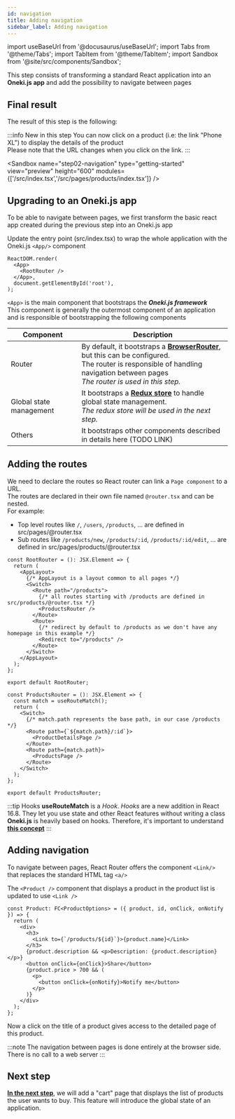 ```yaml
---
id: navigation
title: Adding navigation
sidebar_label: Adding navigation
---
```

import useBaseUrl from '@docusaurus/useBaseUrl';
import Tabs from '@theme/Tabs';
import TabItem from '@theme/TabItem';
import Sandbox from '@site/src/components/Sandbox';

This step consists of transforming a standard React application into an **Oneki.js app** and add the possibility to navigate between pages


## Final result
The result of this step is the following:

:::info New in this step
You can now click on a product (i.e: the link "Phone XL") to display the details of the product<br/>
Please note that the URL changes when you click on the link.
:::

<Sandbox 
  name="step02-navigation"
  type="getting-started"
  view="preview"
  height="600" 
  modules={['/src/index.tsx','/src/pages/products/index.tsx']} 
/>


## Upgrading to an Oneki.js app

To be able to navigate between pages, we first transform the basic react app created during the previous step into an Oneki.js app

Update the entry point (src/index.tsx) to wrap the whole application with the Oneki.js `<App/>` component

```tsx title="src/index.tsx"
ReactDOM.render(
  <App>
    <RootRouter />
  </App>,
  document.getElementById('root'),
);
```

`<App>` is the main component that bootstraps the **_Oneki.js framework_**<br/>
This component is generally the outermost component of an application and is responsible of bootstrapping the following components

| Component | Description
| --------- | -----------
| Router    | By default, it bootstraps a **[BrowserRouter](https://reactrouter.com/web/api/BrowserRouter)**, but this can be configured.<br/>The router is responsible of handling navigation between pages<br/>*The router is used in this step.*
| Global state management | It bootstraps a **[Redux store](https://redux.js.org/)** to handle global state management.<br/>*The redux store will be used in the next step.*
| Others | It bootstraps other components described in details here (TODO LINK)

## Adding the routes
We need to declare the routes so React router can link a `Page component` to a URL.<br/>
The routes are declared in their own file named `@router.tsx` and can be nested.<br/>For example:

- Top level routes like `/`, `/users`, `/products`, ... are defined in src/pages/@router.tsx
- Sub routes like `/products/new`, `/products/:id`, `/products/:id/edit`, ... are defined in src/pages/products/@router.tsx

```tsx title="src/pages/@router.tsx"
const RootRouter = (): JSX.Element => {
  return (
    <AppLayout>
      {/* AppLayout is a layout common to all pages */}
      <Switch>
        <Route path="/products">
          {/* all routes starting with /products are defined in src/products/@router.tsx */}
          <ProductsRouter />
        </Route>
        <Route>
          {/* redirect by default to /products as we don't have any homepage in this example */}
          <Redirect to="/products" />
        </Route>
      </Switch>
    </AppLayout>
  );
};

export default RootRouter;
```

```tsx title="src/pages/products/@router.tsx"
const ProductsRouter = (): JSX.Element => {
  const match = useRouteMatch();
  return (
    <Switch>
      {/* match.path represents the base path, in our case /products */}
      <Route path={`${match.path}/:id`}>
        <ProductDetailsPage />
      </Route>
      <Route path={match.path}>
        <ProductsPage />
      </Route>
    </Switch>
  );
};

export default ProductsRouter;
```

:::tip Hooks
**useRouteMatch** is a *Hook*. *Hooks* are a new addition in React 16.8. They let you use state and other React features without writing a class<br/>
**Oneki.js** is heavily based on hooks. Therefore, it's important to understand **[this concept](https://reactjs.org/docs/hooks-intro.html)**
:::

## Adding navigation
To navigate between pages, React Router offers the component `<Link/>` that replaces the standard HTML tag `<a/>`

The `<Product />` component that displays a product in the product list is updated to use `<Link />`

```tsx {5} title="src/pages/products/@components/Product.tsx"
const Product: FC<ProductOptions> = ({ product, id, onClick, onNotify }) => {
  return (
    <div>
      <h3>
        <Link to={`/products/${id}`}>{product.name}</Link>
      </h3>
      {product.description && <p>Description: {product.description}</p>}
      <button onClick={onClick}>Share</button>
      {product.price > 700 && (
        <p>
          <button onClick={onNotify}>Notify me</button>
        </p>
      )}
    </div>
  );
};
```

Now a click on the title of a product gives access to the detailed page of this product.

:::note
The navigation between pages is done entirely at the browser side. There is no call to a web server
:::

## Next step
**[In the next step](global-state)**, we will add a "cart" page that displays the list of products the user wants to buy. This feature will introduce the global state of an application.


